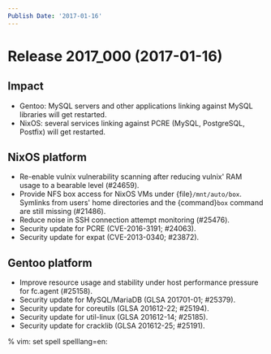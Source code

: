 ```yaml
---
Publish Date: '2017-01-16'
---
```


# Release 2017_000 (2017-01-16)

## Impact

- Gentoo: MySQL servers and other applications linking against MySQL libraries
  will get restarted.
- NixOS: several services linking against PCRE (MySQL, PostgreSQL, Postfix) will
  get restarted.

## NixOS platform

- Re-enable vulnix vulnerability scanning after reducing vulnix' RAM usage to a
  bearable level (#24659).
- Provide NFS box access for NixOS VMs under {file}`/mnt/auto/box`. Symlinks
  from users' home directories and the {command}`box` command are still missing
  (#21486).
- Reduce noise in SSH connection attempt monitoring (#25476).
- Security update for PCRE (CVE-2016-3191; #24063).
- Security update for expat (CVE-2013-0340; #23872).

## Gentoo platform

- Improve resource usage and stability under host performance pressure for
  fc.agent (#25158).
- Security update for MySQL/MariaDB (GLSA 201701-01; #25379).
- Security update for coreutils (GLSA 201612-22; #25194).
- Security update for util-linux (GLSA 201612-14; #25185).
- Security update for cracklib (GLSA 201612-25; #25191).

% vim: set spell spelllang=en:

